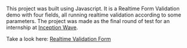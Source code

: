 This project was built using Javascript. It is a Realtime Form Validation demo with four fields, all running realtime 
validation according to some parameters. The project was made as the final round of test for an internship 
at [Inception Wave](https://inceptionwave.in).

Take a look here: [Realtime Validation Form](https://ashish-agr.github.io/Inception-Wave-Internship/WebDev%20Internship%20Final%20Test/)

